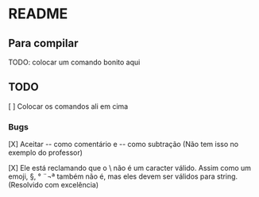 # README

## Para compilar

TODO: colocar um comando bonito aqui

## TODO

[ ] Colocar os comandos ali em cima

### Bugs

[X] Aceitar -- como comentário e -- como subtração (Não tem isso no exemplo do professor)

[X] Ele está reclamando que o \ não é um caracter válido. Assim como um emoji, §, ° ¨¬ª também não é, mas eles devem ser válidos para string.(Resolvido com excelência)